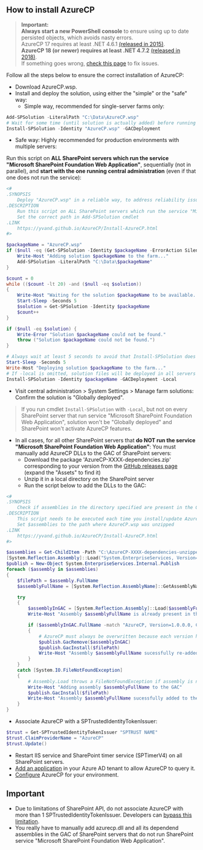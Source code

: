 ## How to install AzureCP

> **Important:**  
> **Always start a new PowerShell console** to ensure using up to date persisted objects, which avoids nasty errors.  
> AzureCP 17 requires at least .NET 4.6.1 [(released in 2015)](https://docs.microsoft.com/en-us/lifecycle/products/microsoft-net-framework-461).  
> **AzureCP 18 (or newer) requires at least .NET 4.7.2** [(released in 2018)](https://docs.microsoft.com/en-us/lifecycle/products/microsoft-net-framework-472).  
> If something goes wrong, [check this page](Fix-setup-issues.html) to fix issues.  

Follow all the steps below to ensure the correct installation of AzureCP:

- Download AzureCP.wsp.
- Install and deploy the solution, using either the "simple" or the "safe" way:
  - Simple way, recommended for single-server farms only:

```powershell
Add-SPSolution -LiteralPath "C:\Data\AzureCP.wsp"
# Wait for some time (until solution is actually added) before running Install-SPSolution
Install-SPSolution -Identity "AzureCP.wsp" -GACDeployment
```

  - Safe way: Highly recommended for production environments with multiple servers:

Run this script on **ALL SharePoint servers which run the service "Microsoft SharePoint Foundation Web Application"**, sequentially (not in parallel), and **start with the one running central administration** (even if that one does not run the service):

```powershell
<#
.SYNOPSIS
    Deploy "AzureCP.wsp" in a reliable way, to address reliability issues that may occur when deploying solutions in SharePoint (especially 2019) (and especially if there are many servers):
.DESCRIPTION
    Run this script on ALL SharePoint servers which run the service "Microsoft SharePoint Foundation Web Application", sequentially (not in parallel), and start with the one running central administration (even if that one does not run the service):
    Set the correct path in Add-SPSolution cmdlet
.LINK
    https://yvand.github.io/AzureCP/Install-AzureCP.html
#>

$packageName = "AzureCP.wsp"
if ($null -eq (Get-SPSolution -Identity $packageName -ErrorAction SilentlyContinue)) {
    Write-Host "Adding solution $packageName to the farm..."
    Add-SPSolution -LiteralPath "C:\Data\$packageName"
}

$count = 0
while (($count -lt 20) -and ($null -eq $solution))
{
    Write-Host "Waiting for the solution $packageName to be available..."
    Start-Sleep -Seconds 5
    $solution = Get-SPSolution -Identity $packageName
    $count++
}

if ($null -eq $solution) {
    Write-Error "Solution $packageName could not be found."
    throw ("Solution $packageName could not be found.")
}

# Always wait at least 5 seconds to avoid that Install-SPSolution does not actually trigger deployment
Start-Sleep -Seconds 5
Write-Host "Deploying solution $packageName to the farm..."
# If -local is omitted, solution files will be deployed in all servers that run service "Microsoft SharePoint Foundation Web Application", but it may fail due to reliability issues in SharePoint
Install-SPSolution -Identity $packageName -GACDeployment -Local
```

- Visit central administration > System Settings > Manage farm solutions: Confirm the solution is "Globally deployed".

> If you run cmdlet `Install-SPSolution` with `-Local`, but not on every SharePoint server that run service "Microsoft SharePoint Foundation Web Application", solution won't be "Globally deployed" and SharePoint won't activate AzureCP features.

- In all cases, for all other SharePoint servers that **do NOT run the service "Microsoft SharePoint Foundation Web Application"**: You must manually add AzureCP DLLs to the GAC of SharePoint servers:
  - Download the package 'AzureCP-XXXX-dependencies.zip' corresponding to your version from the [GitHub releases page](https://github.com/Yvand/AzureCP/releases) (expand the "Assets" to find it)
  - Unzip it in a local directory on the SharePoint server
  - Run the script below to add the DLLs to the GAC:

```powershell
<#
.SYNOPSIS
    Check if assemblies in the directory specified are present in the GAC, and add them if not.
.DESCRIPTION
    This script needs to be executed each time you install/update AzureCP, on all SharePoint servers that do not run SharePoint service “Microsoft SharePoint Foundation Web Application”.
    Set $assemblies to the path where AzureCP.wsp was unzipped
.LINK
    https://yvand.github.io/AzureCP/Install-AzureCP.html
#>

$assemblies = Get-ChildItem -Path "C:\AzureCP-XXXX-dependencies-unzipped\*.dll"
[System.Reflection.Assembly]::Load("System.EnterpriseServices, Version=4.0.0.0, Culture=neutral, PublicKeyToken=b03f5f7f11d50a3a")
$publish = New-Object System.EnterpriseServices.Internal.Publish
foreach ($assembly in $assemblies)
{
    $filePath = $assembly.FullName
    $assemblyFullName = [System.Reflection.AssemblyName]::GetAssemblyName($filePath).FullName

    try
    {
        $assemblyInGAC = [System.Reflection.Assembly]::Load($assemblyFullName)
        Write-Host "Assembly $assemblyFullName is already present in the GAC"

        if ($assemblyInGAC.FullName -match "AzureCP, Version=1.0.0.0, Culture=neutral, PublicKeyToken=65dc6b5903b51636")
        {
            # AzureCP must always be overwritten because each version has the same full name
            $publish.GacRemove($assemblyInGAC)
            $publish.GacInstall($filePath)
            Write-Host "Assembly $assemblyFullName sucessfully re-added to the GAC" -ForegroundColor Green
        }
    }
    catch [System.IO.FileNotFoundException] 
    {
        # Assembly.Load throws a FileNotFoundException if assembly is not found in the GAC: https://docs.microsoft.com/en-us/dotnet/api/system.io.filenotfoundexception?view=netframework-4.8
        Write-Host "Adding assembly $assemblyFullName to the GAC"
        $publish.GacInstall($filePath)
        Write-Host "Assembly $assemblyFullName sucessfully added to the GAC" -ForegroundColor Green
    }
}
```

- Associate AzureCP with a SPTrustedIdentityTokenIssuer:

```powershell
$trust = Get-SPTrustedIdentityTokenIssuer "SPTRUST NAME"
$trust.ClaimProviderName = "AzureCP"
$trust.Update()
```

- Restart IIS service and SharePoint timer service (SPTimerV4) on all SharePoint servers.
- [Add an application](Register-App-In-AAD.html) in your Azure AD tenant to allow AzureCP to query it.
- [Configure](Configure-AzureCP.html) AzureCP for your environment.

## Important

- Due to limitations of SharePoint API, do not associate AzureCP with more than 1 SPTrustedIdentityTokenIssuer. Developers can [bypass this limitation](For-Developers.html).
- You really have to manually add azurecp.dll and all its dependend assemblies in the GAC of SharePoint servers that do not run SharePoint service "Microsoft SharePoint Foundation Web Application".
